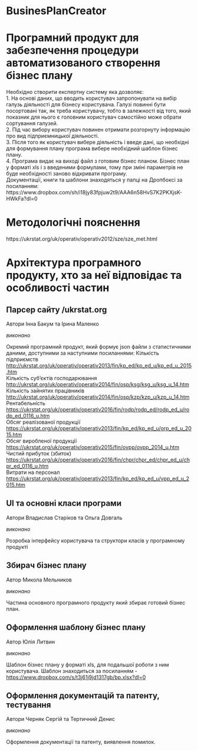 # BusinesPlanCreator
<h1>Програмний продукт для забезпечення процедури автоматизованого створення бізнес плану</h1> 
Необхідно створити експертну систему яка дозволяє:<br>
1.	На основі даних, що вводить користувач запропонувати на вибір галузь діяльності для бізнесу користувача. Галузі повинні бути посортовані так, як треба користувачу, тобто в залежності від того, який показник для нього є головним користувач самостійно може обрати сортування галузей. <br>
2.	Під час вибору користувач повинен отримати розгорнуту інформацію про вид підприємницької діяльності.<br>
3.	Після того як користувач вибере діяльність і введе дані, що необхідні для формування плану програма вибере необхідний шаблон бізнес плану.<br>
4.	Програма видає на виході файл з готовим бізнес планом. Бізнес план у форматі xls і з введеними формулами, тому при зміні параметрів не буде необхідності заново відкривати програму.<br>
Документації, книги та шаблони знаходяться у папці на Дропбоксі за посиланням: https://www.dropbox.com/sh/i18jy83fpjuw2t9/AAA6n58HvS7K2PKXjsK-HWkFa?dl=0

<h1>Методологічні пояснення</h1>
https://ukrstat.org/uk/operativ/operativ2012/sze/sze_met.html

<h1>Архітектура програмного продукту, хто за неї відповідає та особливості частин</h1>

<h2>Парсер сайту /ukrstat.org</h2>
Автори Інна Бакум та Ірина Маленко

<i>виконано</i>

Окремий програмний продукт, який формує json файли з статистичними даними, доступними за наступними посиланнями:
Кількість підприємств
http://ukrstat.org/uk/operativ/operativ2013/fin/kp_ed/kp_ed_u/kp_ed_u_2015.htm  
Кількість суб’єктів господарювання
http://ukrstat.org/uk/operativ/operativ2014/fin/osp/ksg/ksg_u/ksg_u_14.htm  
Кількість зайнятих працівників
http://ukrstat.org/uk/operativ/operativ2014/fin/osp/kzp/kzp_u/kzp_u_14.htm  
Рентабельність
https://ukrstat.org/uk/operativ/operativ2016/fin/rodp/rodp_ed/rodp_ed_u/rodp_ed_0116_u.htm  
Обсяг реалізованої продукції
https://ukrstat.org/uk/operativ/operativ2013/fin/kp_ed/kp_ed_u/orp_ed_u_2015.htm  
Обсяг виробленої продукції
https://ukrstat.org/uk/operativ/operativ2015/fin/ovpp/ovpp_2014_u.htm  
Чистий прибуток (збиток)
https://ukrstat.org/uk/operativ/operativ2016/fin/chpr/chpr_ed/chpr_ed_u/chpr_ed_0116_u.htm  
Витрати на персонал
https://ukrstat.org/uk/operativ/operativ2013/fin/kp_ed/kp_ed_u/vpp_ed_u_2015.htm  

<h2>UI та основні класи програми</h2>

Автори Владислав Старіков та Ольга Довгаль 

<i>виконано</i>

Розробка інтерфейсу користувача та структори класів у програмному продукті

<h2>Збирач бізнес плану</h2>

Автор Микола Мельников

<i>виконано</i>

Частина основного програмного продукту який збирає готовий бізнес план.

<h2>Оформлення шаблону бізнес плану</h2>

Автор Юлія Литвин

<i>виконано</i>

Шаблон бізнес плану у форматі xls, для подальшої роботи з ним користувача.
Шаблон знаходиться за посиланням - https://www.dropbox.com/s/t3j61j9jd1317gb/bp.xlsx?dl=0

<h2> Оформлення документацій та патенту, тестування </h2>

Автори Черняк Сергій та Тертичний Денис

<i>виконано</i>

Оформлення документації та патенту, виявлення помилок.
